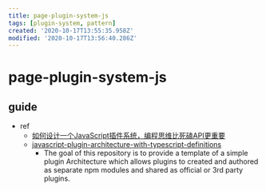 ```yaml
---
title: page-plugin-system-js
tags: [plugin-system, pattern]
created: '2020-10-17T13:55:35.958Z'
modified: '2020-10-17T13:56:40.286Z'
---
```


# page-plugin-system-js

## guide

- ref
  - [如何设计一个JavaScript插件系统，编程思维比死磕API更重要](https://zhuanlan.zhihu.com/p/211072788)
  - [javascript-plugin-architecture-with-typescript-definitions](https://github.com/gr2m/javascript-plugin-architecture-with-typescript-definitions)
    - The goal of this repository is to provide a template of a simple plugin Architecture which allows plugins to created and authored as separate npm modules and shared as official or 3rd party plugins.
